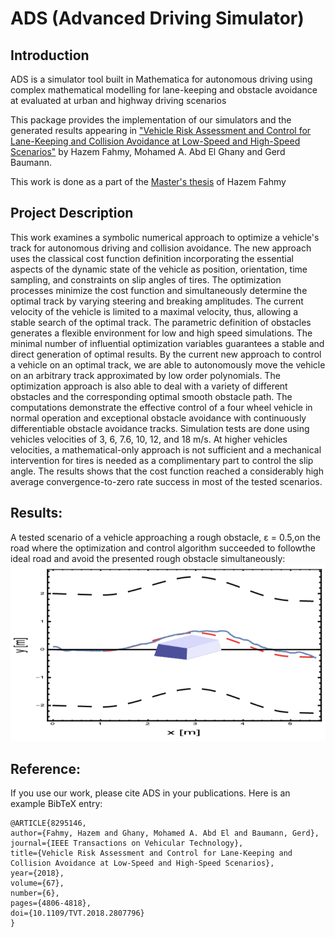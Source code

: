 # ADS (Advanced Driving Simulator)

## Introduction

ADS is a simulator tool built in Mathematica for autonomous driving using complex mathematical modelling for lane-keeping and obstacle avoidance at evaluated at urban and highway driving scenarios

This package provides the implementation of our simulators and the generated results appearing in ["Vehicle Risk Assessment and Control for Lane-Keeping and Collision Avoidance at Low-Speed and High-Speed Scenarios"](https://ieeexplore.ieee.org/document/8295146) by Hazem Fahmy, Mohamed A. Abd El Ghany and Gerd Baumann.

This work is done as a part of the [Master's thesis](https://drive.google.com/file/d/0B6mUihC2zUIqYUZ4WngwRnN5dnc/view?resourcekey=0-5BH38huquyvV76-IN5W_Iw) of Hazem Fahmy 

## Project Description

This work examines a symbolic numerical approach to optimize a vehicle's track for autonomous driving and collision avoidance. The new approach uses the classical cost function definition incorporating the essential aspects of the dynamic state of the vehicle as position, orientation, time sampling, and constraints on slip angles of tires. The optimization processes minimize the cost function and simultaneously determine the optimal track by varying steering and breaking amplitudes. The current velocity of the vehicle is limited to a maximal velocity, thus, allowing a stable search of the optimal track. The parametric definition of obstacles generates a flexible environment for low and high speed simulations. The minimal number of influential optimization variables guarantees a stable and direct generation of optimal results. By the current new approach to control a vehicle on an optimal track, we are able to autonomously move the vehicle on an arbitrary track approximated by low order polynomials. The optimization approach is also able to deal with a variety of different obstacles and the corresponding optimal smooth obstacle path. The computations demonstrate the effective control of a four wheel vehicle in normal operation and exceptional obstacle avoidance with continuously differentiable obstacle avoidance tracks. Simulation tests are done using vehicles velocities of 3, 6, 7.6, 10, 12, and 18 m/s. At higher vehicles velocities, a mathematical-only approach is not sufficient and a mechanical intervention for tires is needed as a complimentary part to control the slip angle. The results shows that the cost function reached a considerably high average convergence-to-zero rate success in most of the tested scenarios.

## Results:

A tested scenario of a vehicle approaching a rough obstacle, ε = 0.5,on the road where the optimization and control algorithm succeeded to followthe ideal road and avoid the presented rough obstacle simultaneously:
![img1](./Scenarios_Data/CA_LK.png)


## Reference:

If you use our work, please cite ADS in your publications. Here is an example BibTeX entry:
```
@ARTICLE{8295146,  
author={Fahmy, Hazem and Ghany, Mohamed A. Abd El and Baumann, Gerd},  
journal={IEEE Transactions on Vehicular Technology},   
title={Vehicle Risk Assessment and Control for Lane-Keeping and Collision Avoidance at Low-Speed and High-Speed Scenarios},   
year={2018},  
volume={67},  
number={6},  
pages={4806-4818},  
doi={10.1109/TVT.2018.2807796}
}
```
